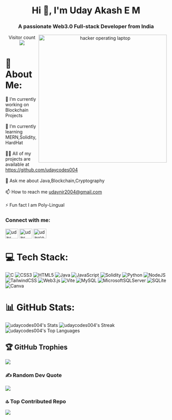 <h1 align="center">Hi 👋, I'm Uday Akash E M</h1>
<h3 align="center">A passionate Web3.0 Full-stack Developer from India</h3>
<p align="center" alt="coding" />
<img src="https://cdn-learn.adafruit.com/assets/assets/000/112/622/medium800/programming_GitHub_logo_with_mark.png?1656187481"
alt="hacker operating laptop" style="float: right; width: 400px;" />

<p align="center"> 
  Visitor count<br>
  <img src="https://profile-counter.glitch.me/udaycodes004/count.svg" />
</p>

# 💫 About Me:
🔭 I’m currently working on Blockchain Projects<br><br>🌱 I’m currently learning MERN,Solidity,HardHat<br><br>👨‍💻 All of my projects are available at https://github.com/udaycodes004<br><br>💬 Ask me about Java,Blockchain,Cryptography<br><br>📫 How to reach me udaynjr2004@gmail.com<br><br>⚡ Fun fact I am Poly-Lingual

<h3 align="left">Connect with me:</h3>
<p align="left">
<a href="https://www.linkedin.com/in/uday-akash-e-m-2b31a3261/" target="blank"><img align="center" src="https://raw.githubusercontent.com/rahuldkjain/github-profile-readme-generator/master/src/images/icons/Social/linked-in-alt.svg" alt="uday akash e m" height="30" width="40" /></a>
<a href="https://instagram.com/uday._.njr1k" target="blank"><img align="center" src="https://raw.githubusercontent.com/rahuldkjain/github-profile-readme-generator/master/src/images/icons/Social/instagram.svg" alt="uday._.njr1k" height="30" width="40" /></a>
<a href="https://www.leetcode.com/udaycodesleet" target="blank"><img align="center" src="https://raw.githubusercontent.com/rahuldkjain/github-profile-readme-generator/master/src/images/icons/Social/leet-code.svg" alt="udaycodesleet" height="30" width="40" /></a>
</p>


# 💻 Tech Stack:
![C](https://img.shields.io/badge/c-%2300599C.svg?style=flat-square&logo=c&logoColor=white) ![CSS3](https://img.shields.io/badge/css3-%231572B6.svg?style=flat-square&logo=css3&logoColor=white) ![HTML5](https://img.shields.io/badge/html5-%23E34F26.svg?style=flat-square&logo=html5&logoColor=white) ![Java](https://img.shields.io/badge/java-%23ED8B00.svg?style=flat-square&logo=openjdk&logoColor=white) ![JavaScript](https://img.shields.io/badge/javascript-%23323330.svg?style=flat-square&logo=javascript&logoColor=%23F7DF1E) ![Solidity](https://img.shields.io/badge/Solidity-%23363636.svg?style=flat-square&logo=solidity&logoColor=white) ![Python](https://img.shields.io/badge/python-3670A0?style=flat-square&logo=python&logoColor=ffdd54) ![NodeJS](https://img.shields.io/badge/node.js-6DA55F?style=flat-square&logo=node.js&logoColor=white) ![TailwindCSS](https://img.shields.io/badge/tailwindcss-%2338B2AC.svg?style=flat-square&logo=tailwind-css&logoColor=white) ![Web3.js](https://img.shields.io/badge/web3.js-F16822?style=flat-square&logo=web3.js&logoColor=white) ![Vite](https://img.shields.io/badge/vite-%23646CFF.svg?style=flat-square&logo=vite&logoColor=white) ![MySQL](https://img.shields.io/badge/mysql-4479A1.svg?style=flat-square&logo=mysql&logoColor=white) ![MicrosoftSQLServer](https://img.shields.io/badge/Microsoft%20SQL%20Server-CC2927?style=flat-square&logo=microsoft%20sql%20server&logoColor=white) ![SQLite](https://img.shields.io/badge/sqlite-%2307405e.svg?style=flat-square&logo=sqlite&logoColor=white) ![Canva](https://img.shields.io/badge/Canva-%2300C4CC.svg?style=flat-square&logo=Canva&logoColor=white)
# 📊 GitHub Stats:

![udaycodes004's Stats](https://github-readme-stats.vercel.app/api?username=udaycodes004&theme=radical&show_icons=true&hide_border=true&count_private=true)
![udaycodes004's Streak](https://github-readme-streak-stats.herokuapp.com/?user=udaycodes004&theme=radical&hide_border=true)
![udaycodes004's Top Languages](https://github-readme-stats.vercel.app/api/top-langs/?username=udaycodes004&theme=radical&show_icons=true&hide_border=true&layout=compact)


## 🏆 GitHub Trophies
![](https://github-profile-trophy.vercel.app/?username=udaycodes004&theme=neon&no-frame=false&no-bg=false&margin-w=4)

### ✍️ Random Dev Quote
![](https://quotes-github-readme.vercel.app/api?type=horizontal&theme=dark)

### 🔝 Top Contributed Repo
![](https://github-contributor-stats.vercel.app/api?username=udaycodes004&limit=5&theme=dark&combine_all_yearly_contributions=true)





